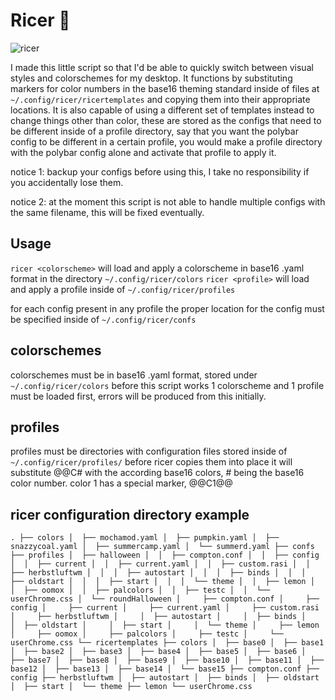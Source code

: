 # Ricer 🍚
![ricer](/ricer.gif)

I made this little script so that I'd be able to quickly switch between visual styles and colorschemes for my desktop.
It functions by substituting markers for color numbers in the base16 theming standard inside of files at `~/.config/ricer/ricertemplates` and copying them into their appropriate locations. It is also capable of using a different set of templates instead to change things other than color, these are stored as the configs that need to be different inside of a profile directory, say that you want the polybar config to be different in a certain profile, you would make a profile directory with the polybar config alone and activate that profile to apply it.

notice 1: backup your configs before using this, I take no responsibility if you accidentally lose them.

notice 2: at the moment this script is not able to handle multiple configs with the same filename, this will be fixed eventually.

## Usage

`ricer <colorscheme>` will load and apply a colorscheme in base16 .yaml format in the directory `~/.config/ricer/colors`
`ricer <profile>` will load and apply a profile inside of `~/.config/ricer/profiles`

for each config present in any profile the proper location for the config must be specified inside of `~/.config/ricer/confs` 

## colorschemes
colorschemes must be in base16 .yaml format, stored under `~/.config/ricer/colors`
before this script works 1 colorscheme and 1 profile must be loaded first, errors will be produced from this initially.

## profiles
profiles must be directories with configuration files stored inside of `~/.config/ricer/profiles/` 
before ricer copies them into place it will substitute @@C# with the according base16 colors, # being the base16 color number.
color 1 has a special marker, @@C1@@

## ricer configuration directory example
`.
├── colors
│  ├── mochamod.yaml
│  ├── pumpkin.yaml
│  ├── snazzycoal.yaml
│  ├── summercamp.yaml
│  └── summerd.yaml
├── confs
├── profiles
│  ├── halloween
│  │  ├── compton.conf
│  │  ├── config
│  │  ├── current
│  │  ├── current.yaml
│  │  ├── custom.rasi
│  │  ├── herbstluftwm
│  │  │  ├── autostart
│  │  │  ├── binds
│  │  │  ├── oldstart
│  │  │  ├── start
│  │  │  └── theme
│  │  ├── lemon
│  │  ├── oomox
│  │  ├── palcolors
│  │  ├── testc
│  │  └── userChrome.css
│  └── roundHalloween
│     ├── compton.conf
│     ├── config
│     ├── current
│     ├── current.yaml
│     ├── custom.rasi
│     ├── herbstluftwm
│     │  ├── autostart
│     │  ├── binds
│     │  ├── oldstart
│     │  ├── start
│     │  └── theme
│     ├── lemon
│     ├── oomox
│     ├── palcolors
│     ├── testc
│     └── userChrome.css
└── ricertemplates
   ├── colors
   │  ├── base0
   │  ├── base1
   │  ├── base2
   │  ├── base3
   │  ├── base4
   │  ├── base5
   │  ├── base6
   │  ├── base7
   │  ├── base8
   │  ├── base9
   │  ├── base10
   │  ├── base11
   │  ├── base12
   │  ├── base13
   │  ├── base14
   │  └── base15
   ├── compton.conf
   ├── config
   ├── herbstluftwm
   │  ├── autostart
   │  ├── binds
   │  ├── oldstart
   │  ├── start
   │  └── theme
   ├── lemon
   └── userChrome.css`


